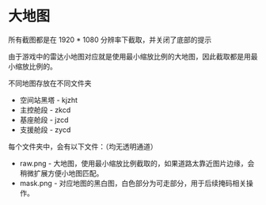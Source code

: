 # 大地图
所有截图都是在 1920 * 1080 分辨率下截取，并关闭了底部的提示

由于游戏中的雷达小地图对应就是使用最小缩放比例的大地图，因此截取都是用最小缩放比例的。

不同地图存放在不同文件夹
- 空间站黑塔 - kjzht
- 主控舱段 - zkcd
- 基座舱段 - jzcd
- 支援舱段 - zycd

每个文件夹中，会有以下文件：（均无透明通道）
- raw.png - 大地图，使用最小缩放比例截取的，如果道路太靠近图片边缘，会稍微扩展方便小地图匹配。
- mask.png - 对应地图的黑白图，白色部分为可走部分，用于后续掩码相关操作。